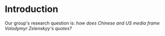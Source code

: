 # Introduction

Our group's research question is: *how does Chinese and US media frame Volodymyr Zelenskyy's quotes?*
